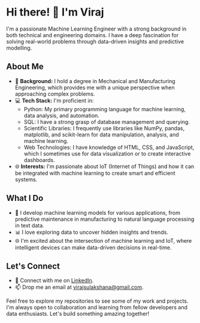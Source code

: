# Hi there! 👋 I'm Viraj

I'm a passionate Machine Learning Engineer with a strong background in both technical and engineering domains. I have a deep fascination for solving real-world problems through data-driven insights and predictive modelling.

## About Me

- 🔬 **Background:** I hold a degree in Mechanical and Manufacturing Engineering, which provides me with a unique perspective when approaching complex problems.
- 💻 **Tech Stack:** I'm proficient in:
  - Python: My primary programming language for machine learning, data analysis, and automation.
  - SQL: I have a strong grasp of database management and querying.
  - Scientific Libraries: I frequently use libraries like NumPy, pandas, matplotlib, and scikit-learn for data manipulation, analysis, and machine learning.
  - Web Technologies: I have knowledge of HTML, CSS, and JavaScript, which I sometimes use for data visualization or to create interactive dashboards.
- 🌐 **Interests:** I'm passionate about IoT (Internet of Things) and how it can be integrated with machine learning to create smart and efficient systems.

## What I Do

- 🤖 I develop machine learning models for various applications, from predictive maintenance in manufacturing to natural language processing in text data.
- 📊 I love exploring data to uncover hidden insights and trends.
- 🌐 I'm excited about the intersection of machine learning and IoT, where intelligent devices can make data-driven decisions in real-time.

## Let's Connect

- 🔗 Connect with me on [LinkedIn](https://www.linkedin.com/in/viraj-sulakshana).
- 📫 Drop me an email at virajsulakshana@gmail.com.

Feel free to explore my repositories to see some of my work and projects. I'm always open to collaboration and learning from fellow developers and data enthusiasts. Let's build something amazing together!
